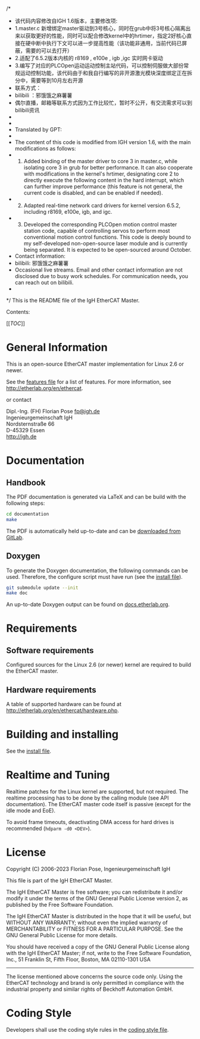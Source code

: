 /*
*  该代码内容修改自IGH 1.6版本，主要修改项:
*  1.master.c 新增绑定master驱动到3号核心，同时在grub中将3号核心隔离出来以获取更好的性能，同时可以配合修改kernel中的hrtimer，指定2好核心直接在硬中断中执行下文可以进一步提高性能（该功能非通用，当前代码已屏蔽，需要的可以去打开）
*  2.适配了6.5.2版本内核的 r8169 , e100e , igb ,igc 实时网卡驱动
*  3.编写了对应的PLCOpen运动运动控制主站代码，可以控制伺服做大部份常规运动控制功能，该代码由于和我自行编写的非开源激光模块深度绑定正在拆分中，需要等到10月左右开源
*  联系方式：
*  bilibili ：邪饿饿之麻薯薯
*  偶尔直播，邮箱等联系方式因为工作比较忙，暂时不公开，有交流需求可以到bilibili资讯
*
*
*  Translated by GPT:
*
*  The content of this code is modified from IGH version 1.6, with the main modifications as follows:
*  1. Added binding of the master driver to core 3 in master.c, while isolating core 3 in grub for better performance. It can also cooperate with modifications in the kernel's hrtimer, designating core 2 to directly execute the following content in the hard interrupt, which can further improve performance (this feature is not general, the current code is disabled, and can be enabled if needed).
*  2. Adapted real-time network card drivers for kernel version 6.5.2, including r8169, e100e, igb, and igc.
*  3. Developed the corresponding PLCOpen motion control master station code, capable of controlling servos to perform most conventional motion control functions. This code is deeply bound to my self-developed non-open-source laser module and is currently being separated. It is expected to be open-sourced around October.
*  Contact information:
*  bilibili: 邪饿饿之麻薯薯
*  Occasional live streams. Email and other contact information are not disclosed due to busy work schedules. For communication needs, you can reach out on bilibili.
*
*/
This is the README file of the IgH EtherCAT Master.

Contents:

[[_TOC_]]

# General Information

This is an open-source EtherCAT master implementation for Linux 2.6 or newer.

See the [features file](FEATURES.md) for a list of features. For more
information, see http://etherlab.org/en/ethercat.

or contact

>>>
Dipl.-Ing. (FH) Florian Pose <fp@igh.de>  
Ingenieurgemeinschaft IgH  
Nordsternstraße 66  
D-45329 Essen  
http://igh.de
>>>

# Documentation

## Handbook

The PDF documentation is generated via LaTeX and can be build with the
following steps:

```bash
cd documentation
make
```

The PDF is automatically held up-to-date and can be [downloaded from
GitLab](https://gitlab.com/etherlab.org/ethercat/-/jobs/artifacts/stable-1.5/raw/pdf/ethercat_doc.pdf?job=pdf).

## Doxygen

To generate the Doxygen documentation, the following commands can be used.
Therefore, the configure script must have run (see the [install
file](INSTALL.md)).

```bash
git submodule update --init
make doc
```

An up-to-date Doxygen output can be found on
[docs.etherlab.org](https://docs.etherlab.org/ethercat/1.5/doxygen/index.html).

# Requirements

## Software requirements

Configured sources for the Linux 2.6 (or newer) kernel are required to build
the EtherCAT master.

## Hardware requirements

A table of supported hardware can be found at
http://etherlab.org/en/ethercat/hardware.php.

# Building and installing

See the [install file](INSTALL.md).

# Realtime and Tuning

Realtime patches for the Linux kernel are supported, but not required. The
realtime processing has to be done by the calling module (see API
documentation). The EtherCAT master code itself is passive (except for the
idle mode and EoE).

To avoid frame timeouts, deactivating DMA access for hard drives is
recommended (`hdparm -d0 <DEV>`).

# License

Copyright (C) 2006-2023  Florian Pose, Ingenieurgemeinschaft IgH

This file is part of the IgH EtherCAT Master.

The IgH EtherCAT Master is free software; you can redistribute it and/or
modify it under the terms of the GNU General Public License version 2, as
published by the Free Software Foundation.

The IgH EtherCAT Master is distributed in the hope that it will be useful, but
WITHOUT ANY WARRANTY; without even the implied warranty of MERCHANTABILITY or
FITNESS FOR A PARTICULAR PURPOSE. See the GNU General Public License for more
details.

You should have received a copy of the GNU General Public License along with
the IgH EtherCAT Master; if not, write to the Free Software Foundation, Inc.,
51 Franklin St, Fifth Floor, Boston, MA  02110-1301  USA

---

The license mentioned above concerns the source code only. Using the EtherCAT
technology and brand is only permitted in compliance with the industrial
property and similar rights of Beckhoff Automation GmbH.

# Coding Style

Developers shall use the coding style rules in the [coding style
file](CodingStyle.md).

